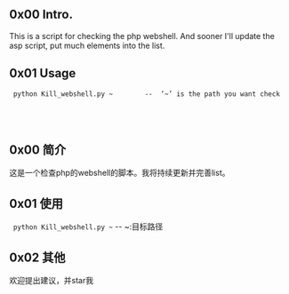 
## 0x00 Intro.

This is a script for checking the php webshell.
And sooner I'll update the asp script, put much elements into the list.

## 0x01 Usage

``` python Kill_webshell.py ~        --  ‘~’ is the path you want check```


<br/>
<br/>


## 0x00 简介
这是一个检查php的webshell的脚本。我将持续更新并完善list。

## 0x01 使用
``` python Kill_webshell.py ~``` -- ~:目标路径

## 0x02 其他

欢迎提出建议，并star我
